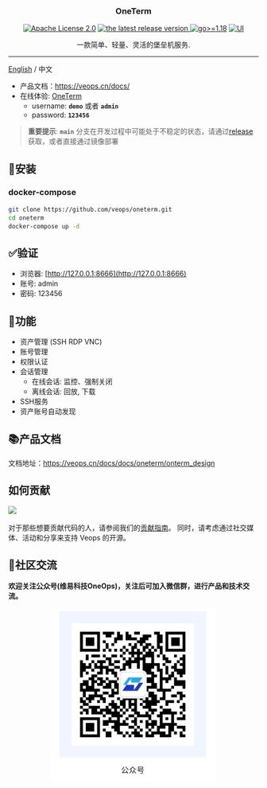 <h3 align="center">OneTerm</h3>
<p align="center">
  <a href="https://github.com/veops/oneterm/blob/main/LICENSE"><img src="https://img.shields.io/github/license/veops/oneterm" alt="Apache License 2.0"></a>
  <a href="https://github.com/veops/oneterm/releases">
    <img alt="the latest release version" src="https://img.shields.io/github/v/release/veops/oneterm?color=75C1C4&include_prereleases&label=Release&logo=github&logoColor=white">
  </a>
  <a href=""><img src="https://img.shields.io/badge/Go-%3E%3D%201.18-%23007d9c" alt="go>=1.18"></a>
  <a href="https:https://github.com/sendya/ant-design-pro-vue"><img src="https://img.shields.io/badge/UI-Ant%20Design%20Pro%20Vue-brightgreen" alt="UI"></a>
</p>

<p align="center">
 一款简单、轻量、灵活的堡垒机服务.
</p>

---
[English](README.md) / 中文
- 产品文档：https://veops.cn/docs/
- 在线体验: <a href="https://term.veops.cn/oneterm/workstation" target="_blank">OneTerm</a>
    - username: **`demo`**   或者   **`admin`**
    - password: **`123456`**
> **重要提示**:  **`main`** 分支在开发过程中可能处于不稳定的状态，请通过[release](https://github.com/veops/oneterm/releases)获取，或者直接通过镜像部署


## 🚀安装

### docker-compose

```bash
git clone https://github.com/veops/oneterm.git
cd oneterm
docker-compose up -d
```

## ✅验证
- 浏览器: [http://127.0.0.1:8666](http://127.0.0.1:8666)
- 账号: admin
- 密码: 123456

## 🎯功能

- 资产管理 (SSH RDP VNC)
- 账号管理
- 权限认证
- 会话管理
  - 在线会话: 监控、强制关闭
  - 离线会话: 回放, 下载
- SSH服务
- 资产账号自动发现

## 📚产品文档

文档地址：https://veops.cn/docs/docs/oneterm/onterm_design


## 如何贡献

<a href="https://github.com/veops/oneterm/graphs/contributors">
  <img src="https://contrib.rocks/image?repo=veops/oneterm" />
</a>

对于那些想要贡献代码的人，请参阅我们的[贡献指南](CONTRIBUTING.md)。
同时，请考虑通过社交媒体、活动和分享来支持 Veops 的开源。

## 🤝社区交流

**欢迎关注公众号(维易科技OneOps)，关注后可加入微信群，进行产品和技术交流。**

<p align="center">
  <img src="docs/images/wechat.png" alt="公众号: 维易科技OneOps" />
</p>